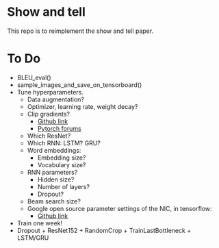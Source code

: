 # Show and tell
This repo is to reimplement the show and tell paper.

# To Do
* BLEU_eval()
* sample_images_and_save_on_tensorboard()
* Tune hyperparameters.
	* Data augmentation?
	* Optimizer, learning rate, weight decay?
	* Clip gradients?
		* [Github link](https://github.com/pytorch/examples/blob/master/word_language_model/main.py#L161-L164)
		* [Pytorch forums](https://discuss.pytorch.org/t/proper-way-to-do-gradient-clipping/191/14)
	* Which ResNet?
	* Which RNN: LSTM? GRU?
	* Word embeddings:
		* Embedding size?
		* Vocabulary size?
	* RNN parameters?
		* Hidden size?
		* Number of layers?
		* Dropout?
	* Beam search size?
	* Google open source parameter settings of the NIC, in tensorflow:
		* [Github link](https://github.com/tensorflow/models/blob/master/research/im2txt/im2txt/configuration.py)
* Train one week!
* Dropout + ResNet152 + RandomCrop + TrainLastBottleneck + LSTM/GRU